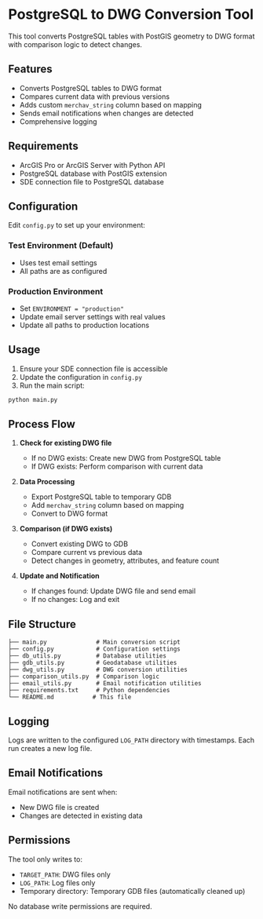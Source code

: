 # PostgreSQL to DWG Conversion Tool

This tool converts PostgreSQL tables with PostGIS geometry to DWG format with comparison logic to detect changes.

## Features

- Converts PostgreSQL tables to DWG format
- Compares current data with previous versions
- Adds custom `merchav_string` column based on mapping
- Sends email notifications when changes are detected
- Comprehensive logging

## Requirements

- ArcGIS Pro or ArcGIS Server with Python API
- PostgreSQL database with PostGIS extension
- SDE connection file to PostgreSQL database

## Configuration

Edit `config.py` to set up your environment:

### Test Environment (Default)
- Uses test email settings
- All paths are as configured

### Production Environment
- Set `ENVIRONMENT = "production"`
- Update email server settings with real values
- Update all paths to production locations

## Usage

1. Ensure your SDE connection file is accessible
2. Update the configuration in `config.py`
3. Run the main script:

```bash
python main.py
```

## Process Flow

1. **Check for existing DWG file**
   - If no DWG exists: Create new DWG from PostgreSQL table
   - If DWG exists: Perform comparison with current data

2. **Data Processing**
   - Export PostgreSQL table to temporary GDB
   - Add `merchav_string` column based on mapping
   - Convert to DWG format

3. **Comparison (if DWG exists)**
   - Convert existing DWG to GDB
   - Compare current vs previous data
   - Detect changes in geometry, attributes, and feature count

4. **Update and Notification**
   - If changes found: Update DWG file and send email
   - If no changes: Log and exit

## File Structure

```
├── main.py              # Main conversion script
├── config.py            # Configuration settings
├── db_utils.py          # Database utilities
├── gdb_utils.py         # Geodatabase utilities
├── dwg_utils.py         # DWG conversion utilities
├── comparison_utils.py  # Comparison logic
├── email_utils.py       # Email notification utilities
├── requirements.txt     # Python dependencies
└── README.md           # This file
```

## Logging

Logs are written to the configured `LOG_PATH` directory with timestamps. Each run creates a new log file.

## Email Notifications

Email notifications are sent when:
- New DWG file is created
- Changes are detected in existing data

## Permissions

The tool only writes to:
- `TARGET_PATH`: DWG files only
- `LOG_PATH`: Log files only
- Temporary directory: Temporary GDB files (automatically cleaned up)

No database write permissions are required.
